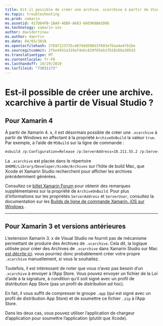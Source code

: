```yaml
---
title: Est-il possible de créer une archive. xcarchive à partir de Visual Studio ?
ms.topic: troubleshooting
ms.prod: xamarin
ms.assetid: 417D84FB-1BA9-4DB9-A683-66E960BA3D0D
ms.technology: xamarin-ios
author: davidortinau
ms.author: daortin
ms.date: 04/03/2018
ms.openlocfilehash: 27697223735c4074dd508d3f603ef6aa4e47b1be
ms.sourcegitcommit: 2fbe4932a319af4ebc829f65eb1fb1816ba305d3
ms.translationtype: MT
ms.contentlocale: fr-FR
ms.lasthandoff: 10/29/2019
ms.locfileid: "73031173"
---
```

# <a name="is-it-possible-to-create-a-xcarchive-archive-from-visual-studio"></a>Est-il possible de créer une archive. xcarchive à partir de Visual Studio ?

## <a name="for-xamarin-4"></a>Pour Xamarin 4

À partir de Xamarin 4. x, il est désormais possible de créer une `.xcarchive` à partir de Windows en affectant à la propriété `ArchiveOnBuild` la valeur `true`. Par exemple, à l’aide de `MSBuild` sur la ligne de commande :

```bash
msbuild /p:Configuration=Release /p:ServerAddress=10.211.55.2 /p:ServerUser=xamUser /p:Platform=iPhone /p:ArchiveOnBuild=true /t:"Build" MyProject.csproj
```

La `.xcarchive` est placée dans le répertoire `$HOME/Library/Developer/Xcode/Archives` sur l’hôte de build Mac, que Xcode et Xamarin Studio recherchent pour afficher les archives précédemment générées.

Consultez ce [billet Xamarin Forum](https://forums.xamarin.com/discussion/comment/156635/#Comment_156635) pour obtenir des remarques supplémentaires sur la propriété de `ArchiveOnBuild`. Pour plus d’informations sur les propriétés `ServerAddress` et `ServerUser`, consultez la documentation sur les [Builds de ligne de commande Xamarin. iOS sur Windows](~/ios/get-started/installation/windows/connecting-to-mac/index.md) .

* * *

## <a name="for-xamarin-3-and-earlier"></a>Pour Xamarin 3 et versions antérieures

L’extension Xamarin 3. x de Visual Studio ne fournit pas de mécanisme permettant de produire des Archives de `.xcarchive`. Cela dit, la logique utilisée pour créer des Archives de `.xcarchive` dans Xamarin Studio sur Mac [est décrite ici](https://bugzilla.xamarin.com/show_bug.cgi?id=35#c5). vous pourriez donc probablement créer votre propre `.xcarchive` manuellement, si vous le souhaitez.

Toutefois, il est intéressant de noter que vous n’avez pas besoin d’un `.xcarchive` à envoyer à l’App Store. Vous pouvez envoyer un fichier de la Loi d’aide à la signature, à condition qu’il soit signé avec un profil de distribution App Store (pas un profil de distribution ad hoc).

En fait, il vous suffit de compresser le groupe `.app` (qui est signé avec un profil de distribution App Store) et de soumettre ce fichier `.zip` à l’App Store.

Dans les deux cas, vous pouvez utiliser l’application de chargeur d’application pour soumettre l’application (plutôt que Xcode).
